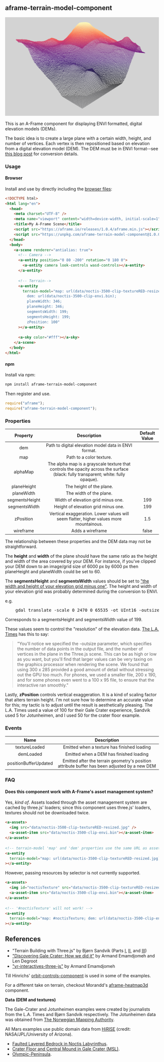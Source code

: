 ## aframe-terrain-model-component

<p align="center">
  <img src="header-image.png" />
</p>

This is an A-Frame component for displaying ENVI formatted, digital elevation models (DEMs).

The basic idea is to create a large plane with a certain width, height, and number of vertices. Each vertex is then repositioned based on elevation from a digital elevation model (DEM). The DEM must be in ENVI format--see [this blog post](http://blog.thematicmapping.org/2013/10/terrain-building-with-threejs-part-1.html) for conversion details.

### Usage

#### Browser

Install and use by directly including the [browser files](dist):

```html
<!DOCTYPE html>
<html lang="en">
  <head>
    <meta charset="UTF-8" />
    <meta name="viewport" content="width=device-width, initial-scale=1" />
    <title>My A-Frame Scene</title>
    <script src="https://aframe.io/releases/1.0.4/aframe.min.js"></script>
    <script src="https://unpkg.com/aframe-terrain-model-component@1.0.0/dist/aframe-terrain-model-component.js"></script>
  </head>
  <body>
    <a-scene renderer="antialias: true">
      <!-- Camera -->
      <a-entity position="0 80 -200" rotation="0 180 0">
        <a-entity camera look-controls wasd-controls></a-entity>
      </a-entity>

      <!-- Terrain-->
      <a-entity
        terrain-model="map: url(data/noctis-3500-clip-textureRED-resized.jpg);
          dem: url(data/noctis-3500-clip-envi.bin);
          planeWidth: 346;
          planeHeight: 346;
          segmentsWidth: 199;
          segmentsHeight: 199;
          zPosition: 100"
      ></a-entity>

      <a-sky color="#fff"></a-sky>
    </a-scene>
  </body>
</html>
```

#### npm

Install via npm:

```bash
npm install aframe-terrain-model-component
```

Then register and use.

```js
require("aframe");
require("aframe-terrain-model-component");
```

### Properties

|    Property    |                                                            Description                                                             | Default Value |
| :------------: | :--------------------------------------------------------------------------------------------------------------------------------: | :-----------: |
|      dem       |                                        Path to digital elevation model data in ENVI format.                                        |               |
|      map       |                                                      Path to a color texture.                                                      |               |
|    alphaMap    | The alpha map is a grayscale texture that controls the opacity across the surface (black: fully transparent; white: fully opaque). |               |
|  planeHeight   |                                                      The height of the plane.                                                      |               |
|   planeWidth   |                                                      The width of the plane.                                                       |               |
| segmentsHeight |                                                 Width of elevation grid minus one.                                                 |      199      |
| segmentsWidth  |                                                Height of elevation grid minus one.                                                 |      199      |
|   zPosition    |                       Vertical exaggeration. Lower values will seem flatter, higher values more mountainous.                       |      1.5      |
|   wireframe    |                                                          Adds a wireframe                                                          |     false     |

The relationship between these properties and the DEM data may not be straightforward.

The **height** and **width** of the plane should have the same ratio as the height and width of the area covered by your DEM. For instance, if you've clipped your DEM down to an image/grid size of 6000 px by 6000 px then planeHeight and planeWidth could be set to 60.

The **segmentsHeight** and **segmentsWidth** values should be set to ["the width and height of your elevation grid minus one"](http://blog.thematicmapping.org/2013/10/terrain-building-with-threejs.html). The height and width of your elevation grid was probably determined during the conversion to ENVI.

e.g.

<pre>
    gdal_translate -scale 0 2470 0 65535 -ot UInt16 -outsize <b>200 200</b> -of ENVI jotunheimen.tif jotunheimen.bin
</pre>

Corresponds to a segmentsHeight and segmentsWidth value of 199.

These values seem to control the "resolution" of the elevation data. [The L.A. Times](http://graphics.latimes.com/mars-gale-crater-how-we-did-it/) has this to say:

> "You'll notice we specified the -outsize parameter, which specifies the number of data points in the output file, and the number of vertices in the plane in the Three.js scene. This can be as high or low as you want, but you'll find that larger values can be very taxing on the graphics processor when rendering the scene. We found that using 300 x 285 provided a good amount of detail without stressing out the GPU too much. For phones, we used a smaller file, 200 x 190, and for some phones even went to a 100 x 95 file, to ensure that the interactive ran smoothly."

Lastly, **zPosition** controls vertical exaggeration. It is a kind of scaling factor that alters terrain height. I'm not sure how to determine an accurate value for this; my tactic is to adjust until the result is aesthetically pleasing. The L.A. Times used a value of 100 for their Gale Crater experience, Sandvik used 5 for Jotunheimen, and I used 50 for the crater floor example.

### Events

|         Name          |                                          Description                                          |
| :-------------------: | :-------------------------------------------------------------------------------------------: |
|     textureLoaded     |                          Emitted when a texture has finished loading                          |
|       demLoaded       |                            Emitted when a DEM has finished loading                            |
| positionBufferUpdated | Emitted after the terrain geometry's position attribute buffer has been adjusted by a new DEM |

### FAQ

#### Does this component work with A-Frame's asset management system?

Yes, _kind of_. Assets loaded through the asset management system are cached by three.js' loaders; since this component uses three.js' loaders, textures should not be downloaded twice.

```html
<a-assets>
  <img src="data/noctis-3500-clip-textureRED-resized.jpg" />
  <a-asset-item src="data/noctis-3500-clip-envi.bin"></a-asset-item>
</a-assets>

<!-- terrain-model 'map' and 'dem' properties use the same URL as assets in <a-assets>  -->
<a-entity
  terrain-model="map: url(data/noctis-3500-clip-textureRED-resized.jpg); dem: url(data/noctis-3500-clip-envi.bin); planeWidth: 346; planeHeight: 346; segmentsWidth: 199; segmentsHeight: 199; zPosition: 100"
></a-entity>
```

However, passing resources by selector is not currently supported.

```html
<a-assets>
  <img id="noctisTexture" src="data/noctis-3500-clip-textureRED-resized.jpg" />
  <a-asset-item src="data/noctis-3500-clip-envi.bin"></a-asset-item>
</a-assets>

<!-- '#noctisTexture' will not work! -->
<a-entity
  terrain-model="map: #noctisTexture; dem: url(data/noctis-3500-clip-envi.bin); planeWidth: 346; planeHeight: 346; segmentsWidth: 199; segmentsHeight: 199; zPosition: 100"
></a-entity>
```

## References

- "Terrain Building with Three.js" by Bjørn Sandvik (Parts [I](http://blog.thematicmapping.org/2013/10/terrain-building-with-threejs-part-1.html), [II](http://blog.thematicmapping.org/2013/10/terrain-building-with-threejs.html), and [III](http://blog.thematicmapping.org/2013/10/textural-terrains-with-threejs.html))
- ["Discovering Gale Crater: How we did it"](http://graphics.latimes.com/mars-gale-crater-how-we-did-it/) by Armand Emamdjomeh and Len Degroot
- ["vr-interactives-three-js"](https://github.com/datadesk/vr-interactives-three-js) by Armand Emamdjomeh

Till Hinrichs' [orbit-controls-component](https://github.com/tizzle/aframe-orbit-controls-component) is used in some of the examples.

For a different take on terrain, checkout Morandd's [aframe-heatmap3d](https://github.com/morandd/aframe-heatmap3d) component.

**Data (DEM and textures)**

The Gale-Crater and Jotunheimen examples were created by journalists from the L.A. Times and Bjørn Sandvik respectively. The Jotunheimen data was obtained from [The Norwegian Mapping Authority](http://statkart.no/en/).

All Mars examples use public domain data from [HiRISE](http://www.uahirise.org//dtm/) (credit: NASA/JPL/University of Arizona).

- [Faulted Layered Bedrock in Noctis Labyrinthus](http://hirise.lpl.arizona.edu/dtm/dtm.php?ID=ESP_016845_1715).
- [Crater Floor and Central Mound in Gale Crater (MSL)](http://www.uahirise.org/dtm/dtm.php?ID=PSP_009650_1755).
- [Olympic-Peninsula](https://www.sciencebase.gov/catalog/item/5646dc56e4b0e2669b311a3b).
